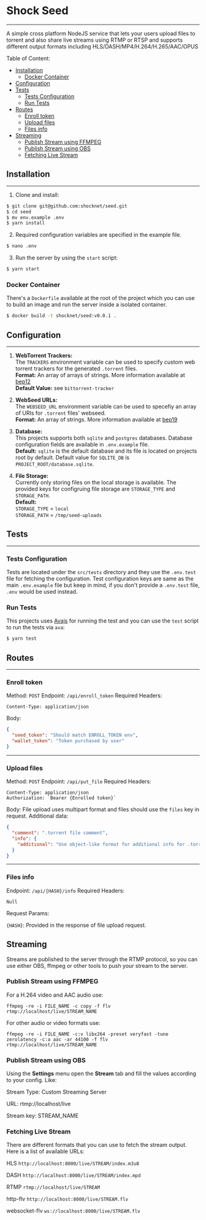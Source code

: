 # Shock Seed

---

A simple cross platform NodeJS service that lets your users upload files to torrent and also
share live streams using RTMP or RTSP and supports different output formats including
HLS/DASH/MP4/H.264/H.265/AAC/OPUS

Table of Content:

- [Installation](#installation)
  - [Docker Container](#docker-container)
- [Configuration](#configuration)
- [Tests](#tests)
  - [Tests Configuration](#tests-configuration)
  - [Run Tests](#run-tests)
- [Routes](#routes)
  - [Enroll token](#enroll-token)
  - [Upload files](#upload-files)
  - [Files info](#files-info)
- [Streaming](#streaming)
  - [Publish Stream using FFMPEG](#publish-stream-using-ffmpeg)
  - [Publish Stream using OBS](#publish-stream-using-obs)
  - [Fetching Live Stream](#fetching-live-stream)

## Installation

---

1. Clone and install:

```bash
$ git clone git@github.com:shocknet/seed.git
$ cd seed
$ mv env.example .env
$ yarn install
```

2. Required configuration variables are specified in the example file.

```bash
$ nano .env
```

3. Run the server by using the `start` script:

```bash
$ yarn start
```

### Docker Container

There's a `Dockerfile` available at the root of the project which you can use to build an image and run the server inside a isolated container.

```bash
$ docker build -t shocknet/seed:v0.0.1 .
```

## Configuration

---

1. **WebTorrent Trackers:**  
   The `TRACKERS` environment variable can be used to specify custom web torrent trackers for the generated `.torrent` files.  
    **Format:** An array of arrays of strings. More information available at [bep12](http://www.bittorrent.org/beps/bep_0012.html)  
    **Default Value:** see `bittorrent-tracker`

2. **WebSeed URLs:**  
   The `WEBSEED_URL` environment variable can be used to specefiy an array of URIs for `.torrent` files' webseed.  
   **Format:** An array of strings. More information available at [bep19](http://www.bittorrent.org/beps/bep_0019.html)

3. **Database:**  
   This projects supports both `sqlite` and `postgres` databases. Database configuration fields are available in `.env.example` file.  
   **Default:** `sqlite` is the default database and its file is located on projects root by default. Default value for `SQLITE_DB` is `PROJECT_ROOT/database.sqlite`.

4. **File Storage:**  
   Currently only storing files on the local storage is available. The provided keys for configruing file storage are `STORAGE_TYPE` and `STORAGE_PATH`.  
   **Default:**  
   `STORAGE_TYPE` = `local`  
   `STORAGE_PATH` = `/tmp/seed-uploads`

## Tests

---

### Tests Configuration

Tests are located under the `src/tests` directory and they use the `.env.test` file for fetching the configuration. Test configuration keys are same as the main `.env.example` file but keep in mind, if you don't provide a `.env.test` file, `.env` would be used instead.

### Run Tests

This projects uses [Avajs](https://avajs.dev) for running the test and you can use the `test` script to run the tests via `ava`:

```bash
$ yarn test
```

## Routes

---

### Enroll token

Method: `POST`
Endpoint: `/api/enroll_token`
Required Headers:

```
Content-Type: application/json
```

Body:

```json
{
  "seed_token": "Should match ENROLL_TOKEN env",
  "wallet_token": "Token purchased by user"
}
```

---

### Upload files

Method: `POST`
Endpoint: `/api/put_file`
Required Headers:

```
Content-Type: application/json
Authorization: `Bearer {Enrolled token}`
```

Body:
File upload uses multipart format and files should use the `files` key in request.
Additional data:

```json
{
  "comment": ".torrent file comment",
  "info": {
    "additional": "Use object-like format for additional info for .torrent file"
  }
}
```

---

### Files info

Endpoint: `/api/{HASH}/info`
Required Headers:

```
Null
```

Request Params:

`{HASH}`: Provided in the response of file upload request.

## Streaming

Streams are published to the server through the RTMP protocol, so you can use
either OBS, ffmpeg or other tools to push your stream to the server.

### Publish Stream using FFMPEG

For a H.264 video and AAC audio use:

```
ffmpeg -re -i FILE_NAME -c copy -f flv rtmp://localhost/live/STREAM_NAME
```

For other audio or video formats use:

```
ffmpeg -re -i FILE_NAME -c:v libx264 -preset veryfast -tune zerolatency -c:a aac -ar 44100 -f flv rtmp://localhost/live/STREAM_NAME
```

### Publish Stream using OBS

Using the **Settings** menu open the **Stream** tab and fill the values according
to your config. Like:

Stream Type: Custom Streaming Server

URL: rtmp://localhost/live

Stream key: STREAM_NAME

### Fetching Live Stream

There are different formats that you can use to fetch the stream output. Here
is a list of available URLs:

HLS
`http://localhost:8000/live/STREAM/index.m3u8`

DASH
`http://localhost:8000/live/STREAM/index.mpd`

RTMP
`rtmp://localhost/live/STREAM`

http-flv
`http://localhost:8000/live/STREAM.flv`

websocket-flv
`ws://localhost:8000/live/STREAM.flv`
